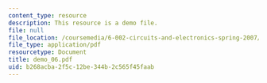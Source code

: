 ```yaml
---
content_type: resource
description: This resource is a demo file.
file: null
file_location: /coursemedia/6-002-circuits-and-electronics-spring-2007/b268acba2f5c12be344b2c565f45faab_demo_06.pdf
file_type: application/pdf
resourcetype: Document
title: demo_06.pdf
uid: b268acba-2f5c-12be-344b-2c565f45faab
---
```

